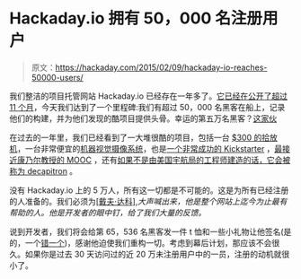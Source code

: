 # Hackaday.io 拥有 50，000 名注册用户

> 原文：<https://hackaday.com/2015/02/09/hackaday-io-reaches-50000-users/>

我们整洁的项目托管网站 Hackaday.io 已经存在一年多了。[它已经在公开了超过 11 个月](http://hackaday.com/2014/03/10/hackaday-projects-open-to-the-public/)，今天我们达到了一个里程碑:我们有超过 50，000 名黑客在船上，记录他们的构建，并为他们发现的酷项目提供头骨。幸运的第五万名黑客？[这家伙](https://hackaday.io/jjb99hack)

在过去的一年里，我们已经看到了一大堆很酷的项目，包括一台 [$300 的拾放机](http://hackaday.io/project/963-300-pick-and-place-3d-printer)，一台非常便宜的[机器视觉摄像系统](http://hackaday.io/project/1313-openmv)，也是[一个非常成功的 Kickstarter](https://www.kickstarter.com/projects/botthoughts/openmv-cam-embedded-machine-vision) ，[最接近康乃尔教授的 MOOC](http://hackaday.io/project/3489-teaching-bio-electronics-for-first-year-students) ，还有[如果不是由美国宇航局的工程师建造的话，它会被称为 decapitron](http://hackaday.io/project/1230-goliath-a-gas-powered-quadcopter) 。

没有 Hackaday.io 上的 5 万人，所有这一切都是不可能的。这是为所有已经注册的人准备的。我们必须为[[戴夫·达科](https://hackaday.io/davedarko)],*大声喊出来，他是整个网站上迄今为止最有帮助的人。他是开发者的眼中钉，给了我们大量的反馈。*

说到开发者，我们将会给第 65，536 名黑客发一件 t 恤和一些小礼物让他签名(是的，一个[错一个](https://hackaday.io/hacker/0))，感谢他迫使我们重构一切。考虑到幕后计划，那应该不会很久。如果你是过去 30 天访问过的近 20 万未注册用户中的一员，注册的动机就很小了。